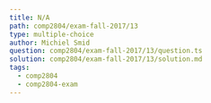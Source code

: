 ```yaml
---
title: N/A
path: comp2804/exam-fall-2017/13
type: multiple-choice
author: Michiel Smid
question: comp2804/exam-fall-2017/13/question.ts
solution: comp2804/exam-fall-2017/13/solution.md
tags:
  - comp2804
  - comp2804-exam
---
```

